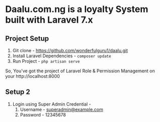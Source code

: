 # Daalu.com.ng is a loyalty  System built with  Laravel 7.x

## Project Setup 
1. Git clone - https://github.com/wonderfulguru1/daalu.git
2. Install Laravel Dependencies - `composer update`
3. Run Project - `php artisan serve`


So, You've got the project of Laravel Role & Permission Management on your http://localhost:8000

## Setup 2
1. Login using Super Admin Credential - 
    1. Username - superadmin@example.com
    1. Password - 12345678


